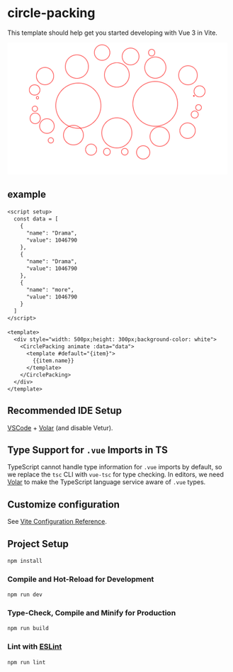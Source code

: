 # circle-packing

This template should help get you started developing with Vue 3 in Vite.

![preview](./vue3-circle-packing.gif)

## example

```vue
<script setup>
  const data = [
    {
      "name": "Drama",
      "value": 1046790
    },
    {
      "name": "Drama",
      "value": 1046790
    },
    {
      "name": "more",
      "value": 1046790
    }
  ]
</script>

<template>
  <div style="width: 500px;height: 300px;background-color: white">
    <CirclePacking animate :data="data">
      <template #default="{item}">
        {{item.name}}
      </template>
    </CirclePacking>
  </div>
</template>
```

## Recommended IDE Setup

[VSCode](https://code.visualstudio.com/) + [Volar](https://marketplace.visualstudio.com/items?itemName=Vue.volar) (and disable Vetur).

## Type Support for `.vue` Imports in TS

TypeScript cannot handle type information for `.vue` imports by default, so we replace the `tsc` CLI with `vue-tsc` for type checking. In editors, we need [Volar](https://marketplace.visualstudio.com/items?itemName=Vue.volar) to make the TypeScript language service aware of `.vue` types.

## Customize configuration

See [Vite Configuration Reference](https://vite.dev/config/).

## Project Setup

```sh
npm install
```

### Compile and Hot-Reload for Development

```sh
npm run dev
```

### Type-Check, Compile and Minify for Production

```sh
npm run build
```

### Lint with [ESLint](https://eslint.org/)

```sh
npm run lint
```
